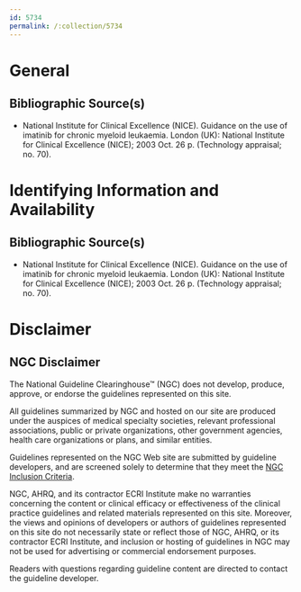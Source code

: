 ```yaml
---
id: 5734
permalink: /:collection/5734
---
```


# General

## Bibliographic Source(s)

- National Institute for Clinical Excellence (NICE). Guidance on the use of imatinib for chronic myeloid leukaemia. London (UK): National Institute for Clinical Excellence (NICE); 2003 Oct. 26 p. (Technology appraisal; no. 70).

# Identifying Information and Availability

## Bibliographic Source(s)

- National Institute for Clinical Excellence (NICE). Guidance on the use of imatinib for chronic myeloid leukaemia. London (UK): National Institute for Clinical Excellence (NICE); 2003 Oct. 26 p. (Technology appraisal; no. 70).

# Disclaimer

## NGC Disclaimer

The National Guideline Clearinghouse™ (NGC) does not develop, produce, approve, or endorse the guidelines represented on this site.

All guidelines summarized by NGC and hosted on our site are produced under the auspices of medical specialty societies, relevant professional associations, public or private organizations, other government agencies, health care organizations or plans, and similar entities.

Guidelines represented on the NGC Web site are submitted by guideline developers, and are screened solely to determine that they meet the [NGC Inclusion Criteria](/help-and-about/summaries/inclusion-criteria).

NGC, AHRQ, and its contractor ECRI Institute make no warranties concerning the content or clinical efficacy or effectiveness of the clinical practice guidelines and related materials represented on this site. Moreover, the views and opinions of developers or authors of guidelines represented on this site do not necessarily state or reflect those of NGC, AHRQ, or its contractor ECRI Institute, and inclusion or hosting of guidelines in NGC may not be used for advertising or commercial endorsement purposes.

Readers with questions regarding guideline content are directed to contact the guideline developer.

